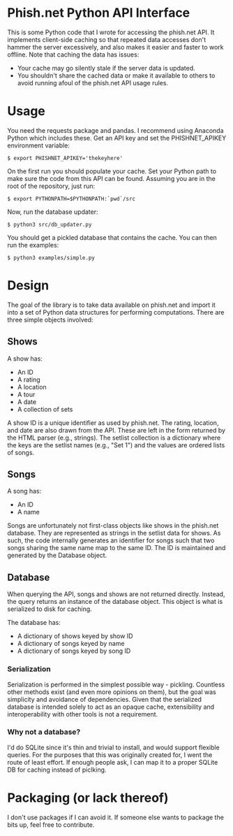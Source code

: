 # Phish.net Python API Interface

This is some Python code that I wrote for accessing the phish.net
API.  It implements client-side caching so that repeated data accesses
don't hammer the server excessively, and also makes it easier and faster to work
offline.  Note that caching the data has issues:

- Your cache may go silently stale if the server data is updated.
- You shouldn't share the cached data or make it available to others to
  avoid running afoul of the phish.net API usage rules.

# Usage

You need the requests package and pandas.  I recommend using Anaconda Python
which includes these.  Get an API key and set the PHISHNET_APIKEY environment
variable:

```
$ export PHISHNET_APIKEY='thekeyhere'
```

On the first run you should populate your cache.  Set your Python path to
make sure the code from this API can be found.  Assuming you are in the root
of the repository, just run:

```
$ export PYTHONPATH=$PYTHONPATH:`pwd`/src
```

Now, run the database updater:

```
$ python3 src/db_updater.py
```

You should get a pickled database that contains the cache.  You can then
run the examples:

```
$ python3 examples/simple.py
```

# Design

The goal of the library is to take data available on phish.net and
import it into a set of Python data structures for performing computations.
There are three simple objects involved:

## Shows

A show has:

- An ID
- A rating
- A location
- A tour
- A date
- A collection of sets

A show ID is a unique identifier as used by phish.net.  The rating,
location, and date are also drawn from the API.  These are left in the
form returned by the HTML parser (e.g., strings).  The setlist collection
is a dictionary where the keys are the setlist names (e.g., "Set 1")
and the values are ordered lists of songs.

## Songs

A song has:

- An ID
- A name

Songs are unfortunately not first-class objects like shows in the
phish.net database.  They are represented as strings in the setlist data
for shows.  As such, the code internally generates an identifier for
songs such that two songs sharing the same name map to the same ID.
The ID is maintained and generated by the Database object.

## Database

When querying the API, songs and shows are not returned directly.  Instead,
the query returns an instance of the database object.  This object is what
is serialized to disk for caching.

The database has:

- A dictionary of shows keyed by show ID
- A dictionary of songs keyed by name
- A dictionary of songs keyed by song ID

### Serialization

Serialization is performed in the simplest possible way - pickling.
Countless other methods exist (and even more opinions on them), but
the goal was simplicity and avoidance of dependencies.  Given that the
serialized database is intended solely to act as an opaque cache,
extensibility and interoperability with other tools is not a requirement.

### Why not a database?

I'd do SQLite since it's thin and trivial to install, and would support flexible queries.  For the purposes that this was originally created for, I went the route of least effort.  If enough people ask, I can map it to a proper SQLite DB for caching instead of piclking.

# Packaging (or lack thereof)

I don't use packages if I can avoid it.  If someone else wants to package the bits up, feel free to contribute.
